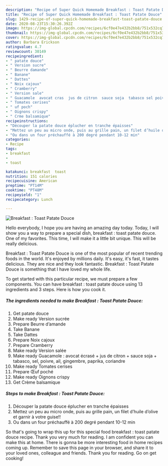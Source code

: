 ```yaml
---
description: "Recipe of Super Quick Homemade Breakfast : Toast Patate Douce"
title: "Recipe of Super Quick Homemade Breakfast : Toast Patate Douce"
slug: 1429-recipe-of-super-quick-homemade-breakfast-toast-patate-douce
date: 2020-08-23T15:30:26.392Z
image: https://img-global.cpcdn.com/recipes/6cf0e47e432b2bb8/751x532cq70/breakfast-toast-patate-douce-photo-principale-de-la-recette.jpg
thumbnail: https://img-global.cpcdn.com/recipes/6cf0e47e432b2bb8/751x532cq70/breakfast-toast-patate-douce-photo-principale-de-la-recette.jpg
cover: https://img-global.cpcdn.com/recipes/6cf0e47e432b2bb8/751x532cq70/breakfast-toast-patate-douce-photo-principale-de-la-recette.jpg
author: Barbara Erickson
ratingvalue: 4.7
reviewcount: 30149
recipeingredient:
- " patate douce"
- " Version sucre"
- " Beurre damande"
- " Banane"
- " Dattes"
- " Noix cajoux"
- " Cramberry"
- " Version sale"
- " Guacamole  avocat cras  jus de citron  sauce soja  tabasco sel poivre ail gingembre paprika coriandre"
- " Tomates cerises"
- " uf poch"
- " Oignons crispy"
- " Crme balsamique"
recipeinstructions:
- "Découper la patate douce éplucher en tranche épaisses"
- "Mettez un peu au micro onde, puis au grille pain, un filet d’huile d’olive et garnir à votre guise!!"
- "Ou dans un four préchauffé à 200 degré pendant 10-12 min"
categories:
- Recipe
tags:
- breakfast
- 
- toast

katakunci: breakfast  toast 
nutrition: 151 calories
recipecuisine: American
preptime: "PT14M"
cooktime: "PT48M"
recipeyield: "1"
recipecategory: Lunch

---
```



![Breakfast : Toast Patate Douce](https://img-global.cpcdn.com/recipes/6cf0e47e432b2bb8/751x532cq70/breakfast-toast-patate-douce-photo-principale-de-la-recette.jpg)

Hello everybody, I hope you are having an amazing day today. Today, I will show you a way to prepare a special dish, breakfast : toast patate douce. One of my favorites. This time, I will make it a little bit unique. This will be really delicious.



Breakfast : Toast Patate Douce is one of the most popular of recent trending foods in the world. It's enjoyed by millions daily. It's easy, it's fast, it tastes delicious. They are nice and they look fantastic. Breakfast : Toast Patate Douce is something that I have loved my whole life.


To get started with this particular recipe, we must prepare a few components. You can have breakfast : toast patate douce using 13 ingredients and 3 steps. Here is how you cook it.

<!--inarticleads1-->

##### The ingredients needed to make Breakfast : Toast Patate Douce:

1. Get  patate douce
1. Make ready  Version sucrée
1. Prepare  Beurre d’amande
1. Take  Banane
1. Take  Dattes
1. Prepare  Noix cajoux
1. Prepare  Cramberry
1. Make ready  Version salée
1. Make ready  Guacamole : avocat écrasé + jus de citron + sauce soja + tabasco, sel, poivre, ail, gingembre, paprika, coriandre
1. Make ready  Tomates cerises
1. Prepare  Œuf poché
1. Make ready  Oignons crispy
1. Get  Crème balsamique




<!--inarticleads2-->

##### Steps to make Breakfast : Toast Patate Douce:

1. Découper la patate douce éplucher en tranche épaisses
1. Mettez un peu au micro onde, puis au grille pain, un filet d’huile d’olive et garnir à votre guise!!
1. Ou dans un four préchauffé à 200 degré pendant 10-12 min




So that's going to wrap this up for this special food breakfast : toast patate douce recipe. Thank you very much for reading. I am confident you can make this at home. There is gonna be more interesting food in home recipes coming up. Remember to save this page in your browser, and share it to your loved ones, colleague and friends. Thank you for reading. Go on get cooking!
